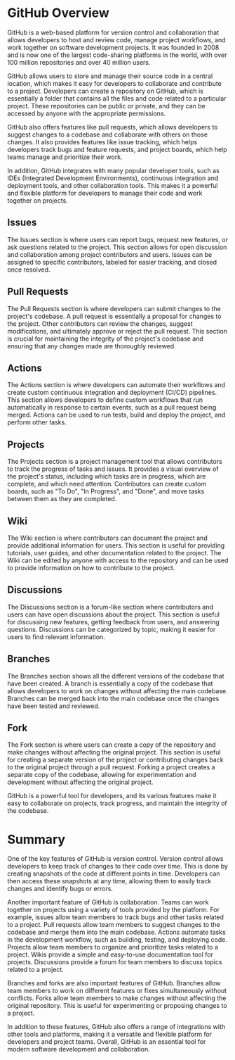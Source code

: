 # GitHub Overview
GitHub is a web-based platform for version control and collaboration that allows developers to host and review code, manage project workflows, and work together on software development projects. It was founded in 2008 and is now one of the largest code-sharing platforms in the world, with over 100 million repositories and over 40 million users.

GitHub allows users to store and manage their source code in a central location, which makes it easy for developers to collaborate and contribute to a project. Developers can create a repository on GitHub, which is essentially a folder that contains all the files and code related to a particular project. These repositories can be public or private, and they can be accessed by anyone with the appropriate permissions.

GitHub also offers features like pull requests, which allows developers to suggest changes to a codebase and collaborate with others on those changes. It also provides features like issue tracking, which helps developers track bugs and feature requests, and project boards, which help teams manage and prioritize their work.

In addition, GitHub integrates with many popular developer tools, such as IDEs (Integrated Development Environments), continuous integration and deployment tools, and other collaboration tools. This makes it a powerful and flexible platform for developers to manage their code and work together on projects.

## Issues
The Issues section is where users can report bugs, request new features, or ask questions related to the project. This section allows for open discussion and collaboration among project contributors and users. Issues can be assigned to specific contributors, labeled for easier tracking, and closed once resolved.

## Pull Requests
The Pull Requests section is where developers can submit changes to the project's codebase. A pull request is essentially a proposal for changes to the project. Other contributors can review the changes, suggest modifications, and ultimately approve or reject the pull request. This section is crucial for maintaining the integrity of the project's codebase and ensuring that any changes made are thoroughly reviewed.

## Actions
The Actions section is where developers can automate their workflows and create custom continuous integration and deployment (CI/CD) pipelines. This section allows developers to define custom workflows that run automatically in response to certain events, such as a pull request being merged. Actions can be used to run tests, build and deploy the project, and perform other tasks.

## Projects
The Projects section is a project management tool that allows contributors to track the progress of tasks and issues. It provides a visual overview of the project's status, including which tasks are in progress, which are complete, and which need attention. Contributors can create custom boards, such as "To Do", "In Progress", and "Done", and move tasks between them as they are completed.

## Wiki
The Wiki section is where contributors can document the project and provide additional information for users. This section is useful for providing tutorials, user guides, and other documentation related to the project. The Wiki can be edited by anyone with access to the repository and can be used to provide information on how to contribute to the project.

## Discussions
The Discussions section is a forum-like section where contributors and users can have open discussions about the project. This section is useful for discussing new features, getting feedback from users, and answering questions. Discussions can be categorized by topic, making it easier for users to find relevant information.

## Branches
The Branches section shows all the different versions of the codebase that have been created. A branch is essentially a copy of the codebase that allows developers to work on changes without affecting the main codebase. Branches can be merged back into the main codebase once the changes have been tested and reviewed.

## Fork
The Fork section is where users can create a copy of the repository and make changes without affecting the original project. This section is useful for creating a separate version of the project or contributing changes back to the original project through a pull request. Forking a project creates a separate copy of the codebase, allowing for experimentation and development without affecting the original project.

GitHub is a powerful tool for developers, and its various features make it easy to collaborate on projects, track progress, and maintain the integrity of the codebase.

# Summary 
One of the key features of GitHub is version control. Version control allows developers to keep track of changes to their code over time. This is done by creating snapshots of the code at different points in time. Developers can then access these snapshots at any time, allowing them to easily track changes and identify bugs or errors.

Another important feature of GitHub is collaboration. Teams can work together on projects using a variety of tools provided by the platform. For example, issues allow team members to track bugs and other tasks related to a project. Pull requests allow team members to suggest changes to the codebase and merge them into the main codebase. Actions automate tasks in the development workflow, such as building, testing, and deploying code. Projects allow team members to organize and prioritize tasks related to a project. Wikis provide a simple and easy-to-use documentation tool for projects. Discussions provide a forum for team members to discuss topics related to a project.

Branches and forks are also important features of GitHub. Branches allow team members to work on different features or fixes simultaneously without conflicts. Forks allow team members to make changes without affecting the original repository. This is useful for experimenting or proposing changes to a project.

In addition to these features, GitHub also offers a range of integrations with other tools and platforms, making it a versatile and flexible platform for developers and project teams. Overall, GitHub is an essential tool for modern software development and collaboration.
